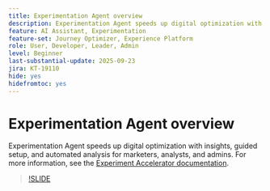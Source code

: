 ```yaml
---
title: Experimentation Agent overview
description: Experimentation Agent speeds up digital optimization with insights, guided setup, and automated analysis for marketers, analysts, and admins.
feature: AI Assistant, Experimentation
feature-set: Journey Optimizer, Experience Platform
role: User, Developer, Leader, Admin
level: Beginner
last-substantial-update: 2025-09-23
jira: KT-19110
hide: yes
hidefromtoc: yes
---
```

# Experimentation Agent overview

Experimentation Agent speeds up digital optimization with insights, guided setup, and automated analysis for marketers, analysts, and admins. For more information, see the [Experiment Accelerator documentation](https://experienceleague.adobe.com/en/docs/journey-optimizer/using/content-management/content-experiment/experiment/experiment-accelerator).


>[!SLIDE](experimentation-agent-overview)